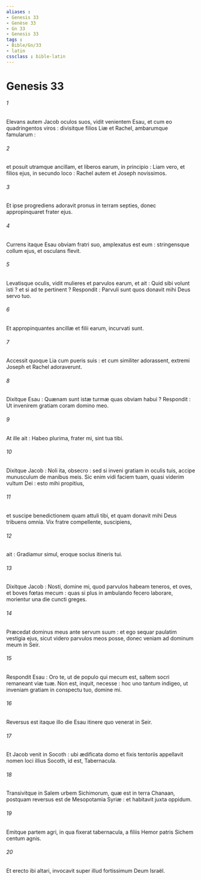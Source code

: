 ```yaml
---
aliases : 
- Genesis 33
- Genèse 33
- Gn 33
- Genesis 33
tags : 
- Bible/Gn/33
- latin
cssclass : bible-latin
---
```


# Genesis 33

###### 1
Elevans autem Jacob oculos suos, vidit venientem Esau, et cum eo quadringentos viros : divisitque filios Liæ et Rachel, ambarumque famularum :
###### 2
et posuit utramque ancillam, et liberos earum, in principio : Liam vero, et filios ejus, in secundo loco : Rachel autem et Joseph novissimos.
###### 3
Et ipse progrediens adoravit pronus in terram septies, donec appropinquaret frater ejus.
###### 4
Currens itaque Esau obviam fratri suo, amplexatus est eum : stringensque collum ejus, et osculans flevit.
###### 5
Levatisque oculis, vidit mulieres et parvulos earum, et ait : Quid sibi volunt isti ? et si ad te pertinent ? Respondit : Parvuli sunt quos donavit mihi Deus servo tuo.
###### 6
Et appropinquantes ancillæ et filii earum, incurvati sunt.
###### 7
Accessit quoque Lia cum pueris suis : et cum similiter adorassent, extremi Joseph et Rachel adoraverunt.
###### 8
Dixitque Esau : Quænam sunt istæ turmæ quas obviam habui ? Respondit : Ut invenirem gratiam coram domino meo.
###### 9
At ille ait : Habeo plurima, frater mi, sint tua tibi.
###### 10
Dixitque Jacob : Noli ita, obsecro : sed si inveni gratiam in oculis tuis, accipe munusculum de manibus meis. Sic enim vidi faciem tuam, quasi viderim vultum Dei : esto mihi propitius,
###### 11
et suscipe benedictionem quam attuli tibi, et quam donavit mihi Deus tribuens omnia. Vix fratre compellente, suscipiens,
###### 12
ait : Gradiamur simul, eroque socius itineris tui.
###### 13
Dixitque Jacob : Nosti, domine mi, quod parvulos habeam teneros, et oves, et boves fœtas mecum : quas si plus in ambulando fecero laborare, morientur una die cuncti greges.
###### 14
Præcedat dominus meus ante servum suum : et ego sequar paulatim vestigia ejus, sicut videro parvulos meos posse, donec veniam ad dominum meum in Seir.
###### 15
Respondit Esau : Oro te, ut de populo qui mecum est, saltem socri remaneant viæ tuæ. Non est, inquit, necesse : hoc uno tantum indigeo, ut inveniam gratiam in conspectu tuo, domine mi.
###### 16
Reversus est itaque illo die Esau itinere quo venerat in Seir.
###### 17
Et Jacob venit in Socoth : ubi ædificata domo et fixis tentoriis appellavit nomen loci illius Socoth, id est, Tabernacula.
###### 18
Transivitque in Salem urbem Sichimorum, quæ est in terra Chanaan, postquam reversus est de Mesopotamia Syriæ : et habitavit juxta oppidum.
###### 19
Emitque partem agri, in qua fixerat tabernacula, a filiis Hemor patris Sichem centum agnis.
###### 20
Et erecto ibi altari, invocavit super illud fortissimum Deum Israël.
